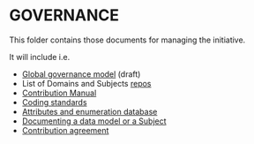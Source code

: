 # GOVERNANCE 
This folder contains those documents for managing the initiative.

It will include i.e.
- [Global governance model](http://data-models.fiware.org/index.php/governance/) (draft)
- List of Domains and Subjects [repos](https://github.com/smart-data-models/data-models/blob/master/specs/AllSubjects/official_list_repositories.json)
- [Contribution Manual](http://data-models.fiware.org/index.php/2020/05/15/contribution-manual/)
- [Coding standards](http://data-models.fiware.org/index.php/coding-data-models/)
- [Attributes and enumeration database](http://data-models.fiware.org/index.php/attributes-and-enumerations-database/)
- [Documenting a data model or a Subject](http://data-models.fiware.org/index.php/how-to-document-a-data-model/)
- [Contribution agreement](http://data-models.fiware.org/index.php/contributor-agreement/)

